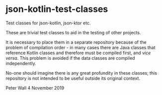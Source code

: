 # json-kotlin-test-classes

Test classes for json-kotlin, json-ktor etc.

These are trivial test classes to aid in the testing of other projects.

It is necessary to place them in a separate repository because of the problem of compilation order - in many cases
there are Java classes that reference Kotlin classes and therefore must be compiled first, and _vice versa_.
This problem is avoided if the data classes are compiled independently.

No-one should imagine there is any great profundity in these classes; this repository is not intended to be useful
outside its original context.

Peter Wall
4 November 2019
